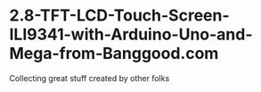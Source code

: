 # 2.8-TFT-LCD-Touch-Screen-ILI9341-with-Arduino-Uno-and-Mega-from-Banggood.com
Collecting great stuff created by other folks
